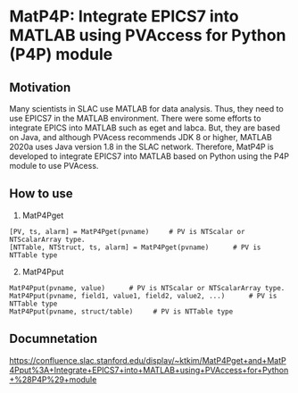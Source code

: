 # MatP4P: Integrate EPICS7 into MATLAB using PVAccess for Python (P4P) module

## Motivation
Many scientists in SLAC use MATLAB for data analysis. Thus, they need to use EPICS7 in the MATLAB environment. There were some efforts to integrate EPICS into MATLAB such as eget and labca. But, they are based on Java, and although PVAcess recommends JDK 8 or higher, MATLAB 2020a uses Java version 1.8 in the SLAC network. Therefore, MatP4P is developed to integrate EPICS7 into MATLAB based on Python using the P4P module to use PVAcess.

## How to use
1. MatP4Pget
```
[PV, ts, alarm] = MatP4Pget(pvname)     # PV is NTScalar or NTScalarArray type.
[NTTable, NTStruct, ts, alarm] = MatP4Pget(pvname)      # PV is NTTable type     
```
2. MatP4Pput
```
MatP4Pput(pvname, value)      # PV is NTScalar or NTScalarArray type.
MatP4Pput(pvname, field1, value1, field2, value2, ...)      # PV is NTTable type
MatP4Pput(pvname, struct/table)     # PV is NTTable type
```



## Documnetation
https://confluence.slac.stanford.edu/display/~ktkim/MatP4Pget+and+MatP4Pput%3A+Integrate+EPICS7+into+MATLAB+using+PVAccess+for+Python+%28P4P%29+module

